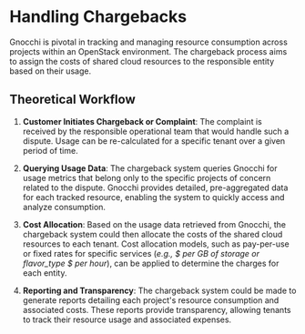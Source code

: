 # Handling Chargebacks

Gnocchi is pivotal in tracking and managing resource consumption across projects
within an OpenStack environment. The chargeback process aims to assign the
costs of shared cloud resources to the responsible entity based on their usage.

## Theoretical Workflow

1. **Customer Initiates Chargeback or Complaint**: The complaint is received
   by the responsible operational team that would handle such a dispute. Usage
   can be re-calculated for a specific tenant over a given period of time.

2. **Querying Usage Data**: The chargeback system queries Gnocchi for usage
   metrics that belong only to the specific projects of concern related to the
   dispute. Gnocchi provides detailed, pre-aggregated data for each tracked
   resource, enabling the system to quickly access and analyze consumption.

3. **Cost Allocation**: Based on the usage data retrieved from Gnocchi, the
   chargeback system could then allocate the costs of the shared cloud
   resources to each tenant. Cost allocation models, such as pay-per-use or
   fixed rates for specific services (_e.g., $ per GB of storage or flavor_type
   $ per hour_), can be applied to determine the charges for each entity.

4. **Reporting and Transparency**: The chargeback system could be made to
   generate reports detailing each project's resource consumption and
   associated costs. These reports provide transparency, allowing tenants to
   track their resource usage and associated expenses.

